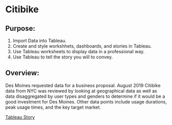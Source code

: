 # Citibike

## Purpose:

  1. Import Data into Tableau.
  2. Create and style workshhets, dashboards, and stories in Tableau.
  3. Use Tableau worksheets to display data in a professional way.
  4. Use Tableau to tell the story you will to convey.

## Overview:
Des Moines requested data for a business proposal. August 2019 Citibike data from NYC was reviewed by looking at geographical data as well as data disaggregated by user types and genders to determine if it would be a good investment for Des Moines. Other data points include usage durations, peak usage times, and the key target market.

[Tableau Story](https://public.tableau.com/shared/73CCYCPJR?:display_count=n&:origin=viz_share_link)
